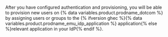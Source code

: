 After you have configured authentication and provisioning, you will be able to provision new users on {% data variables.product.prodname_dotcom %} by assigning users or groups to the {% ifversion ghec %}{% data variables.product.prodname_emu_idp_application %} application{% else %}relevant application in your IdP{% endif %}.
